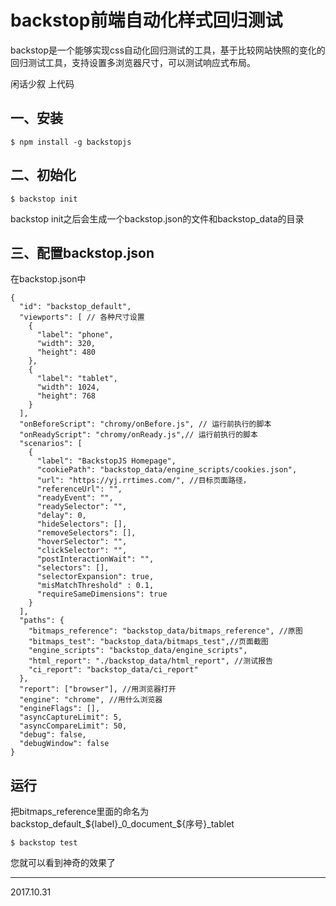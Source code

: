 # backstop前端自动化样式回归测试
backstop是一个能够实现css自动化回归测试的工具，基于比较网站快照的变化的回归测试工具，支持设置多浏览器尺寸，可以测试响应式布局。

闲话少叙 上代码

## 一、安装

```
$ npm install -g backstopjs
```

## 二、初始化

```
$ backstop init
```
backstop init之后会生成一个backstop.json的文件和backstop_data的目录

## 三、配置backstop.json
在backstop.json中

```
{
  "id": "backstop_default",
  "viewports": [ // 各种尺寸设置
    {
      "label": "phone",
      "width": 320,
      "height": 480
    },
    {
      "label": "tablet",
      "width": 1024,
      "height": 768
    }
  ],
  "onBeforeScript": "chromy/onBefore.js", // 运行前执行的脚本
  "onReadyScript": "chromy/onReady.js",// 运行前执行的脚本
  "scenarios": [
    {
      "label": "BackstopJS Homepage",
      "cookiePath": "backstop_data/engine_scripts/cookies.json",
      "url": "https://yj.rrtimes.com/", //目标页面路径，
      "referenceUrl": "",
      "readyEvent": "",
      "readySelector": "",
      "delay": 0,
      "hideSelectors": [],
      "removeSelectors": [],
      "hoverSelector": "",
      "clickSelector": "",
      "postInteractionWait": "",
      "selectors": [],
      "selectorExpansion": true,
      "misMatchThreshold" : 0.1,
      "requireSameDimensions": true
    }
  ],
  "paths": {
    "bitmaps_reference": "backstop_data/bitmaps_reference", //原图
    "bitmaps_test": "backstop_data/bitmaps_test",//页面截图
    "engine_scripts": "backstop_data/engine_scripts",
    "html_report": "./backstop_data/html_report", //测试报告
    "ci_report": "backstop_data/ci_report"
  },
  "report": ["browser"], //用浏览器打开
  "engine": "chrome", //用什么浏览器
  "engineFlags": [],
  "asyncCaptureLimit": 5,
  "asyncCompareLimit": 50,
  "debug": false,
  "debugWindow": false
}
```

## 运行

把bitmaps_reference里面的命名为backstop_default_${label}_0_document_${序号}_tablet

```
$ backstop test
```
您就可以看到神奇的效果了

* * *
2017.10.31
